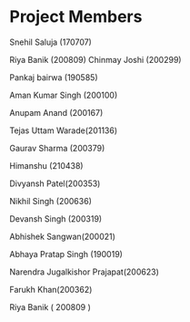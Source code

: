 # Project Members

Snehil Saluja (170707)

Riya Banik (200809)
Chinmay Joshi (200299)

Pankaj bairwa (190585)

Aman Kumar Singh (200100)

Anupam Anand (200167)

Tejas Uttam Warade(201136)

Gaurav Sharma (200379)

Himanshu (210438)

Divyansh Patel(200353)
 
Nikhil Singh (200636)

Devansh Singh (200319)

Abhishek Sangwan(200021)

Abhaya Pratap Singh (190019)

Narendra Jugalkishor Prajapat(200623)

Farukh Khan(200362)

Riya Banik ( 200809 )
